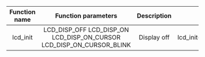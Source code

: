    | **Function name** | **Function parameters** | **Description** | **Example** |
   | :-: | :-: | :-: | :-: |
   | lcd_init | LCD_DISP_OFF LCD_DISP_ON LCD_DISP_ON_CURSOR LCD_DISP_ON_CURSOR_BLINK | Display off | lcd_init(LCD_DISP_OFF); |
